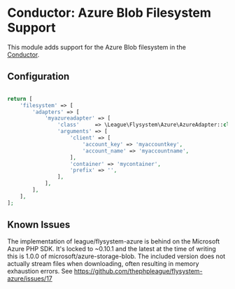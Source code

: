 Conductor: Azure Blob Filesystem Support
===============================================

This module adds support for the Azure Blob filesystem in the   
[Conductor](https://github.com/conductorphp/conductor-core).

## Configuration

```php

return [
    'filesystem' => [
        'adapters' => [
            'myazureadapter' => [
                'class'     => \League\Flysystem\Azure\AzureAdapter::class,
                'arguments' => [
                    'client' => [
                        'account_key' => 'myaccountkey',
                        'account_name' => 'myaccountname',
                    ],
                    'container' => 'mycontainer',
                    'prefix' => '',
                ],
            ],
        ],
    ],
];
```

## Known Issues

The implementation of league/flysystem-azure is behind on the Microsoft Azure PHP SDK. It's locked to ~0.10.1 and the
latest at the time of writing this is 1.0.0 of microsoft/azure-storage-blob. The included version does not actually
stream files when downloading, often resulting in memory exhaustion errors. See
https://github.com/thephpleague/flysystem-azure/issues/17
